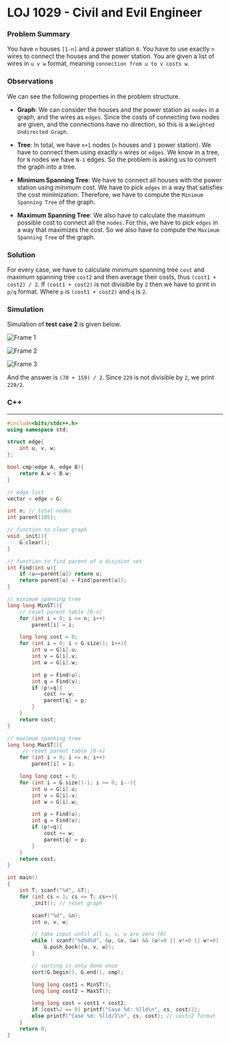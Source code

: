 # LOJ 1029 - Civil and Evil Engineer

### Problem Summary

You have `n` houses `[1-n]` and a power station `0`. You have to use exactly `n` wires to connect the houses and the power station. You are given a list of wires in `u v w` format, meaning `connection from u to v costs w`.

### Observations

We can see the following properties in the problem structure.

- **Graph**: We can consider the houses and the power station as `nodes` in a graph, and the wires as `edges`. Since the costs of connecting two nodes are given, and the connections have no direction, so this is a `Weighted Undirected Graph`.

- **Tree**: In total, we have `n+1` nodes (`n` houses and `1` power station). We have to connect them using exactly `n` wires or `edges`. We know in a tree, for `N` nodes we have `N-1` edges. So the problem is asking us to convert the graph into a tree.

- **Minimum Spanning Tree**: We have to connect all houses with the power station using minimum cost. We have to pick `edges` in a way that satisfies the cost minimization. Therefore, we have to compute the `Minimum Spanning Tree` of the graph.

- **Maximum Spanning Tree**: We also have to calculate the maximum possible cost to connect all the `nodes`. For this, we have to pick `edges` in a way that maximizes the cost. So we also have to compute the `Maximum Spanning Tree` of the graph.

### Solution

For every case, we have to calculate minimum spanning tree `cost` and maximum spanning tree `cost2` and then average their costs, thus `(cost1 + cost2) / 2`. If `(cost1 + cost2)` is not divisible by `2` then we have to print in `p/q` format. Where `p` is `(cost1 + cost2)` and `q` is `2`.

### Simulation

Simulation of **test case 2** is given below.

![Frame 1](https://user-images.githubusercontent.com/14056189/99875765-3bdd5700-2c1c-11eb-970f-92222ebe7c22.png)

![Frame 2](https://user-images.githubusercontent.com/14056189/99876684-8792ff00-2c22-11eb-8a0a-6fe3ee6bc73f.png)

![Frame 3](https://user-images.githubusercontent.com/14056189/99875768-3f70de00-2c1c-11eb-80d2-38ab56236789.png)

And the answer is `(70 + 159) / 2`. Since `229` is not divisible by `2`, we print `229/2`.

### C++

---

```C++
#include<bits/stdc++.h>
using namespace std;

struct edge{
    int u, v, w;
};

bool cmp(edge A, edge B){
    return A.w < B.w;
}

// edge list
vector < edge > G;

int n; // total nodes
int parent[105];

// function to clear graph
void _init(){
    G.clear();
}

// function to find parent of a disjoint set
int Find(int u){
    if (u==parent[u]) return u;
    return parent[u] = Find(parent[u]);
}

// minimum spanning tree
long long MinST(){
    // reset parent table [0-n]
    for (int i = 0; i <= n; i++)
        parent[i] = i;

    long long cost = 0;
    for (int i = 0; i < G.size(); i++){
        int u = G[i].u;
        int v = G[i].v;
        int w = G[i].w;

        int p = Find(u);
        int q = Find(v);
        if (p!=q){
            cost += w;
            parent[q] = p;
        }
    }
    return cost;
}

// maximum spanning tree
long long MaxST(){
     // reset parent table [0-n]
    for (int i = 0; i <= n; i++)
        parent[i] = i;

    long long cost = 0;
    for (int i = G.size()-1; i >= 0; i--){
        int u = G[i].u;
        int v = G[i].v;
        int w = G[i].w;

        int p = Find(u);
        int q = Find(v);
        if (p!=q){
            cost += w;
            parent[q] = p;
        }
    }
    return cost;
}

int main()
{
    int T; scanf("%d", &T);
    for (int cs = 1; cs <= T; cs++){
        _init(); // reset graph

        scanf("%d", &n);
        int u, v, w;

        // take input until all u, v, w are zero (0)
        while ( scanf("%d%d%d", &u, &v, &w) && (u!=0 || v!=0 || w!=0) ){
            G.push_back({u, v, w});
        }

        // sorting is only done once
        sort(G.begin(), G.end(), cmp);

        long long cost1 = MinST();
        long long cost2 = MaxST();

        long long cost = cost1 + cost2;
        if (cost%2 == 0) printf("Case %d: %lld\n", cs, cost/2);
        else printf("Case %d: %lld/2\n", cs, cost); // cost/2 format
    }
    return 0;
}
```
